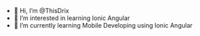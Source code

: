 - 👋 Hi, I’m @ThisDrix
- 👀 I’m interested in learning Ionic Angular
- 🌱 I’m currently learning Mobile Developing using Ionic Angular


<!---
ThisDrix/ThisDrix is a ✨ special ✨ repository because its `README.md` (this file) appears on your GitHub profile.
You can click the Preview link to take a look at your changes.
--->

